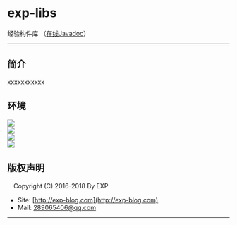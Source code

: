 # exp-libs
经验构件库 （[在线Javadoc](https://lyy289065406.github.io/api-online/javadoc/exp-libs/1.0/index.html)）

------

## 简介

xxxxxxxxxxx


## 环境

![](https://img.shields.io/badge/Platform-Windows|Linux-brightgreen.svg) <br/>
![](https://img.shields.io/badge/IDE-Eclipse-brightgreen.svg) <br/>
![](https://img.shields.io/badge/Maven-3.2.5-brightgreen.svg) <br/>
![](https://img.shields.io/badge/JDK-1.6%2B-brightgreen.svg) <br/>


## 版权声明

　Copyright (C) 2016-2018 By EXP

- Site: [http://exp-blog.com](http://exp-blog.com) 
- Mail: <a href="mailto:289065406@qq.com?subject=[EXP's Github]%20Your%20Question%20（请写下您的疑问）&amp;body=What%20can%20I%20help%20you?%20（需要我提供什么帮助吗？）">289065406@qq.com</a>


------

